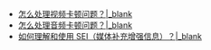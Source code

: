 - [怎么处理视频卡顿问题？\|_blank](https://doc-zh.zego.im/faq/video_freeze?product=ExpressVideo&platform=all)
- [怎么处理音频卡顿问题？\|_blank](https://doc-zh.zego.im/faq/audio_freeze?product=ExpressVideo&platform=all)
- [如何理解和使用 SEI（媒体补充增强信息）？\|_blank](https://doc-zh.zego.im/faq/sei?product=ExpressVideo&platform=all)
